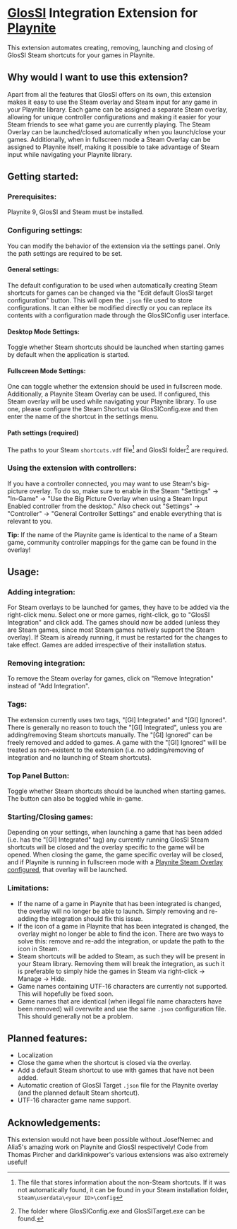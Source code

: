 # [GlosSI](https://alia5.github.io/GlosSI/) Integration Extension for [Playnite](https://playnite.link/)
This extension automates creating, removing, launching and closing of GlosSI Steam shortcuts for your games in Playnite.

## Why would I want to use this extension?
Apart from all the features that GlosSI offers on its own, this extension makes it easy to use the Steam overlay and Steam input for any game in your Playnite library. Each game can be assigned a separate Steam overlay, allowing for unique controller configurations and making it easier for your Steam friends to see what game you are currently playing. The Steam Overlay can be launched/closed automatically when you launch/close your games. Additionally, when in fullscreen mode a Steam Overlay can be assigned to Playnite itself, making it possible to take advantage of Steam input while navigating your Playnite library.

## Getting started:

### Prerequisites:
Playnite 9, GlosSI and Steam must be installed.

### Configuring settings:
You can modify the behavior of the extension via the settings panel. Only the path settings are required to be set.

#### General settings:
The default configuration to be used when automatically creating Steam shortcuts for games can be changed via the "Edit default GlosSI target configuration" button. This will open the `.json` file used to store configurations. It can either be modified directly or you can replace its contents with a configuration made through the GlosSIConfig user interface.

#### Desktop Mode Settings:
Toggle whether Steam shortcuts should be launched when starting games by default when the application is started.

#### Fullscreen Mode Settings:
One can toggle whether the extension should be used in fullscreen mode.
Additionally, a Playnite Steam Overlay can be used. If configured, this Steam overlay will be used while navigating your Playnite library. To use one, please configure the Steam Shortcut via GlosSIConfig.exe and then enter the name of the shortcut in the settings menu.

#### Path settings (required)
The paths to your Steam `shortcuts.vdf` file[^1] and GlosSI folder[^2] are required.

[^1]: The file that stores information about the non-Steam shortcuts. If it was not automatically found, it can be found in your Steam installation folder, `Steam\userdata\<your ID>\config`
[^2]: The folder where GlosSIConfig.exe and GlosSITarget.exe can be found.

### Using the extension with controllers:
If you have a controller connected, you may want to use Steam's big-picture overlay. To do so, make sure to enable in the Steam "Settings" → "In-Game" → "Use the Big Picture Overlay when using a Steam Input Enabled controller from the desktop." Also check out "Settings" → "Controller" → "General Controller Settings" and enable everything that is relevant to you.


**Tip:** If the name of the Playnite game is identical to the name of a Steam game, community controller mappings for the game can be found in the overlay!

## Usage:
### Adding integration:
For Steam overlays to be launched for games, they have to be added via the right-click menu. Select one or more games, right-click, go to "GlosSI Integration" and click add. The games should now be added (unless they are Steam games, since most Steam games natively support the Steam overlay). If Steam is already running, it must be restarted for the changes to take effect. Games are added irrespective of their installation status.

### Removing integration:
To remove the Steam overlay for games, click on "Remove Integration" instead of "Add Integration".

### Tags:
The extension currently uses two tags, "[GI] Integrated" and "[GI] Ignored". There is generally no reason to touch the "[GI] Integrated", unless you are adding/removing Steam shortcuts manually. The "[GI] Ignored" can be freely removed and added to games. A game with the "[GI] Ignored" will be treated as non-existent to the extension (i.e. no adding/removing of integration and no launching of Steam shortcuts).

### Top Panel Button:
Toggle whether Steam shortcuts should be launched when starting games. The button can also be toggled while in-game.

### Starting/Closing games:
Depending on your settings, when launching a game that has been added (i.e. has the "[GI] Integrated" tag) any currently running GlosSI Steam shortcuts will be closed and the overlay specific to the game will be opened. When closing the game, the game specific overlay will be closed, and if Playnite is running in fullscreen mode with a [Playnite Steam Overlay configured](####Fullscreen-Mode-Settings), that overlay will be launched.

### Limitations:
- If the name of a game in Playnite that has been integrated is changed, the overlay will no longer be able to launch. Simply removing and re-adding the integration should fix this issue.
- If the icon of a game in Playnite that has been integrated is changed, the overlay might no longer be able to find the icon. There are two ways to solve this: remove and re-add the integration, or update the path to the icon in Steam.
- Steam shortcuts will be added to Steam, as such they will be present in your Steam library. Removing them will break the integration, as such it is preferable to simply hide the games in Steam via right-click → Manage → Hide.
- Game names containing UTF-16 characters are currently not supported. This will hopefully be fixed soon.
- Game names that are identical (when illegal file name characters have been removed) will overwrite and use the same `.json` configuration file. This should generally not be a problem.

## Planned features:
- Localization
- Close the game when the shortcut is closed via the overlay.
- Add a default Steam shortcut to use with games that have not been added.
- Automatic creation of GlosSI Target `.json` file for the Playnite overlay (and the planned default Steam shortcut).
- UTF-16 character game name support.

## Acknowledgements:
This extension would not have been possible without JosefNemec and Alia5's amazing work on Playnite and GlosSI respectively! Code from Thomas Pircher and darklinkpower's various extensions was also extremely useful!
